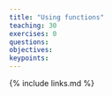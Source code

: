 ```yaml
---
title: "Using functions"
teaching: 30
exercises: 0
questions:
objectives:
keypoints:
---
```


{% include links.md %}

